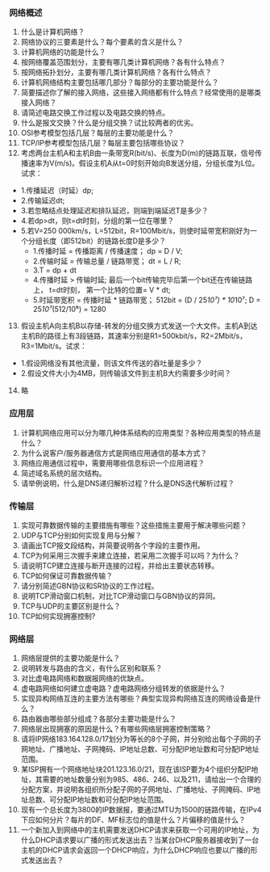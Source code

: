 ### 网络概述
1. 什么是计算机网络？
2. 网络协议的三要素是什么？每个要素的含义是什么？
3. 计算机网络的功能是什么？
4. 按网络覆盖范围划分，主要有哪几类计算机网络？各有什么特点？
5. 按网络拓扑划分，主要有哪几类计算机网络？各有什么特点？
6. 计算机网络结构主要包括哪几部分？每部分的主要功能是什么？
7. 简要描述你了解的接入网络，这些接入网络都有什么特点？经常使用的是哪类接入网络？
8. 请简述电路交换工作过程以及电路交换的特点。
9. 什么是报文交换？什么是分组交换？试比较两者的优劣。
10. OSI参考模型包括几层？每层的主要功能是什么？
11. TCP/IP参考模型包括几层？每层主要包括哪些协议？
12. 考虑两台主机A和主机B由一条带宽R(bit/s)、长度为D(m)的链路互联，信号传播速率为V(m/s)。假设主机A从t=0时刻开始向B发送分组，分组长度为L位。试求：  
- 1.传播延迟（时延）dp;
- 2.传输延迟dt;
- 3.若忽略结点处理延迟和排队延迟，则端到端延迟T是多少？
- 4.若dp>dt，则t=dt时刻，分组的第一位在哪里？
- 5.若V=250 000km/s，L=512bit，R=100Mbit/s，则使时延带宽积刚好为一个分组长度（即512bit）的链路长度D是多少？
    - 1.传播时延 = 传播距离 / 传播速度； dp = D / V;
    - 2.传输时延 = 传输总量 / 链路带宽； dt = L / R;
    - 3.T = dp + dt
    - 4.传播时延 > 传输时延; 最后一个bit传输完毕后第一个bit还在传输链路上， t=dt时刻， 第一个比特的位置= V * dt;
    - 5.时延带宽积 = 传播时延 * 链路带宽； 512bit = (D / 25*10⁷) * 10*10⁷; D = 25*10⁷*(512/10⁸) = 1280
13. 假设主机A向主机B以存储-转发的分组交换方式发送一个大文件。主机A到达主机B的路径上有3段链路，其速率分别是R1=500kbit/s，R2=2Mbit/s，R3=1Mbit/s。试求：
- 1.假设网络没有其他流量，则该文件传送的吞吐量是多少？
- 2.假设文件大小为4MB，则传输该文件到主机B大约需要多少时间？
14. 略

### 应用层
1. 计算机网络应用可以分为哪几种体系结构的应用类型？各种应用类型的特点是什么？
2. 为什么说客户/服务器通信方式是网络应用通信的基本方式？
3. 网络应用通信过程中，需要用哪些信息标识一个应用进程？
4. 简述域名系统的层次结构。
5. 请举例说明，什么是DNS递归解析过程？什么是DNS迭代解析过程？

### 传输层
1. 实现可靠数据传输的主要措施有哪些？这些措施主要用于解决哪些问题？
2. UDP与TCP分别如何实现复用与分解？
3. 请画出TCP报文段结构，并简要说明各个字段的主要作用。
4. TCP为何采用三次握手来建立连接，若采用二次握手可以吗？为什么？
5. 请说明TCP建立连接与断开连接的过程，并给出主要状态转移。
6. TCP如何保证可靠数据传输？
7. 请分别简述GBN协议和SR协议的工作过程。
8. 说明TCP滑动窗口机制，对比TCP滑动窗口与GBN协议的异同。
9. TCP与UDP的主要区别是什么？
10. TCP如何实现拥塞控制?

### 网络层
1. 网络层提供的主要功能是什么？
2. 说明转发与路由的含义，有什么区别和联系？
3. 对比虚电路网络和数据报网络的优缺点。
4. 虚电路网络如何建立虚电路？虚电路网络分组转发的依据是什么？
5. 实现异构网络互连的主要方法有哪些？典型实现异构网络互连的网络设备是什么？
6. 路由器由哪些部分组成？各部分主要功能是什么？
7. 网络层出现拥塞的原因是什么？有哪些网络层拥塞控制策略？
8. 请将IP网络183.164.128.0/17划分为等长的8个子网，并分别给出每个子网的子网地址、广播地址、子网掩码、IP地址总数、可分配IP地址数和可分配IP地址范围。
9. 某ISP拥有一个网络地址块201.123.16.0/21，现在该ISP要为4个组织分配IP地址，其需要的地址数量分别为985、486、246、以及211，请给出一个合理的分配方案，并说明各组织所分配子网的子网地址、广播地址、子网掩码、IP地址总数、可分配IP地址数和可分配IP地址范围。
10. 现有一个总长度为3800的IP数据报，要通过MTU为1500的链路传输，在IPv4下应如何分片？每片的DF、MF标志位的值是什么？片偏移的值是什么？
11. 一个新加入到网络中的主机需要发送DHCP请求来获取一个可用的IP地址，为什么DHCP请求要以广播的形式发送出去？当某台DHCP服务器接收到了一台主机的DHCP请求会返回一个DHCP响应，为什么DHCP响应也要以广播的形式发送出去？